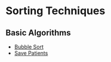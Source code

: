 # Sorting Techniques

## Basic Algorithms

- [Bubble Sort](../01.Basic%20Algorithms/01.Bubble%20Sort/README.md)
- [Save Patients](../01.Basic%20Algorithms/02.Save%20Patients/README.md)
